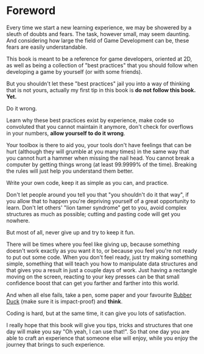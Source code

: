 Foreword
==========

Every time we start a new learning experience, we may be showered by a sleuth of doubts and fears. The task, however small, may seem daunting. And considering how large the field of Game Development can be, these fears are easily understandable.

This book is meant to be a reference for game developers, oriented at 2D, as well as being a collection of "best practices" that you should follow when developing a game by yourself (or with some friends).

But you shouldn't let these "best practices" jail you into a way of thinking that is not yours, actually my first tip in this book is **do not follow this book. Yet.**

Do it wrong.

Learn why these best practices exist by experience, make code so convoluted that you cannot maintain it anymore, don't check for overflows in your numbers, **allow yourself to do it wrong**.

Your toolbox is there to aid you, your tools don't have feelings that can be hurt (although they will grumble at you many times) in the same way that you cannot hurt a hammer when missing the nail head. You cannot break a computer by getting things wrong (at least 99.9999% of the time). Breaking the rules will just help you understand them better.

Write your own code, keep it as simple as you can, and practice.

Don't let people around you tell you that "you shouldn't do it that way", if you allow that to happen you're depriving yourself of a great opportunity to learn. Don't let others' "lion tamer syndrome" get to you, avoid complex structures as much as possible; cutting and pasting code will get you nowhere.

But most of all, never give up and try to keep it fun.

There will be times where you feel like giving up, because something doesn't work exactly as you want it to, or because you feel you're not ready to put out some code. When you don't feel ready, just try making something simple, something that will teach you how to manipulate data structures and that gives you a result in just a couple days of work. Just having a rectangle moving on the screen, reacting to your key presses can be that small confidence boost that can get you farther and farther into this world.

And when all else fails, take a pen, some paper and your favourite [Rubber Duck](https://en.wikipedia.org/wiki/Rubber_duck_debugging) (make sure it is impact-proof) and **think**.

Coding is hard, but at the same time, it can give you lots of satisfaction.

I really hope that this book will give you tips, tricks and structures that one day will make you say "Oh yeah, I can use that!". So that one day you are able to craft an experience that someone else will enjoy, while you enjoy the journey that brings to such experience.

